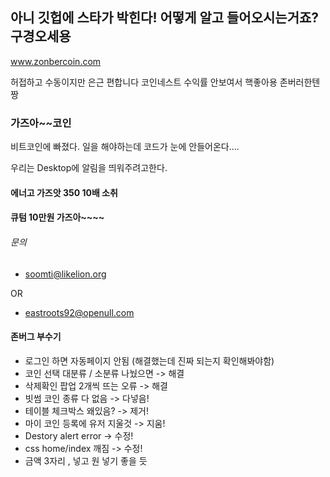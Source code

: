 ## 아니 깃헙에 스타가 박힌다! 어떻게 알고 들어오시는거죠? 구경오세용 
www.zonbercoin.com

허접하고 수동이지만 은근 편합니다 코인네스트 수익률 안보여서 핵좋아용 존버러한텐 짱  

### 가즈아~~코인 

비트코인에 빠졌다.
일을 해야하는데 코드가 눈에 안들어온다....

우리는 Desktop에 알림을 띄워주려고한다.

#### 에너고 가즈앗 350 10배 소취

#### 큐텀 10만원 가즈아~~~~ 


###### 문의
- soomti@likelion.org 

OR
- eastroots92@openull.com


#### 존버그 부수기

- 로그인 하면 자동페이지 안됨 (해결했는데 진짜 되는지 확인해봐야함)
- 코인 선택 대분류 / 소분류 나눴으면 -> 해결
- 삭제확인 팝업 2개씩 뜨는 오류 -> 해결
- 빗썸 코인 종류 다 없음 -> 다넣음!
- 테이블 체크박스 왜있음? -> 제거!
- 마이 코인 등록에 유저 지울것 -> 지움!
- Destory alert error -> 수정!
- css home/index 깨짐 -> 수정!
- 금액 3자리 , 넣고 원 넣기 좋을 듯
